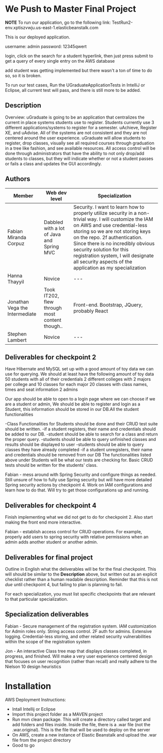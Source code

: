 # We Push to Master Final Project

**NOTE** 
To run our application, go to the following link:
TestRun2-env.xptiszvwju.us-east-1.elasticbeanstalk.com

This is our deployed application.

username: admin
password: 12345qwert

login, click on the search for a student hyperlink, then just press submit to get a query of every single entry
on the AWS database

add student was getting implemented but there wasn't a ton of time to do so, so it is broken. 

To run our test cases, Run the UGraduateApplicationTests in IntelliJ or Eclipse, all current test will pass, and there is still more to be added.
## Description

Overview: uGraduate is going to be an application that centralizes the current
in place systems students use to register. Students currently use 3 different
applications/systems to register for a semester. uAchieve, Register XE,
and uAdvise. All of the systems are not consistent and they are not centered
around the user experience. uGraduate will allow students to register, drop
classes, visually see all required courses through graduation in a tree like
fashion, and see available resources. All access control will be done through
administrators that have the ability to not only drop/add students to classes,
but they will indicate whether or not a student passes or fails a class and
updates the GUI accordingly.


## Authors

| Member | Web dev level | Specialization |
| --- | --- | --- |
| Fabian Miranda Corpuz | Dabbled with a lot of Java and Spring MVC | Security. I want to learn how to properly utilize security in a non-trivial way. I will customize the IAM on AWS and use credential-less storing so we are not storing keys on the repo. 2f authentication. Since there is no incredibly obvious security solution for this registration system, I will designate all security aspects of the application as my specialization |
| Hanna Thayyil | Novice | --- |
| Jonathan Vega the Intermediate | Took IT202, flew through most content though.. | Front-end. Bootstrap, JQuery, probably React |
| Stephen Lambert | Novice | --- |

## Deliverables for checkpoint 2

Have Hibernate and MySQL set up with a good amount of toy data we can use for querying.
We should at least have the following amount of toy data
50 students with all of their credentials
2 different colleges with 2 majors per college and 10 classes for each major
20 classes with class names, times and seat information
2 admins

Our app should be able to open to a login page where we can choose if we are a student or admin, We should be able to register and login as a Student, this information should be stored in our DB.All the student functionalities

-Class Functionalities for Students should be done and their CRUD test suite should be written. -if a student registers, their name and credentials should be added to our DB.
-student should be able to search for a class and return the proper query.
-students should be able to query unfinished classes and results should be displayed to user
-students should be able to query classes they have already completed
-if a student unregisters, their name and credentials should be removed from our DB
The functionalities listed above under Students will be what our tests are checking for. Basic CRUD tests should be written for the students' class.

Fabian - mess around with Spring Security and configure things as needed. Still unsure of how to fully use Spring security but will have more detailed Spring security actions by checkpoint 4. Work on IAM configurations and learn how to do that. Will try to get those configurations up and running.

## Deliverables for checkpoint 4

Finish implementing what we did not get to do for checkpoint 2. 
Also start making the front end more interactive. 

Fabian - establish access control for CRUD operations. For example, properly add users to spring security with relative permissions when an admin adds another student or another admin. 

## Deliverables for final project

Outline in English what the deliverables will be for the final checkpoint. This will should be
similar to the **Description** above, but written out as an explicit checklist rather than a human
readable description. Reminder that this is not *due* until checkpoint 4, but failing to plan is
planning to fail.

For each specialization, you must list specific checkpoints that are relevant to that particular specialization.

## Specialization deliverables

Fabian - Secure management of the registration system. IAM customization for Admin roles only. String access control. 2F auth for admins. Extensive logging. Credential-less storing, and other related security vulnerabilities within the scope of the registration system

Jon - An interactive Class tree map that displays classes completed, in progress, and finished. Will make a very user experience centered design that focuses on user recognition (rather than recall) and really adhere to the Nielson 10 design heuristics

# Installation

AWS Deployment Instructions:
- Intall Intellij or Eclipse
- Import this project folder as a MAVEN project
- Run mvn clean package. This will create a directory called target and add folders and files inside. Inside the file, there is a .war file (not the .war.original). This is the file that will be used to deploy on the server
- On AWS, create a new instance of Elastic Beanstalk and upload the .war file from the project directory
- Good to go
